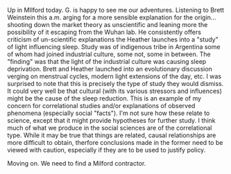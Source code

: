 Up in MIlford today. G. is happy to see me our adventures.
Listening to Brett Weinstein this a.m. arging for a more sensible explanation for the origin... shooting down the market theory as unscientific and leaning more the possibility of it escaping from the Wuhan lab. He consistently offers criticism of un-scientific explanations the Heather launches into a "study" of light influencing sleep. Study was of indigenous tribe in Argentina some of whom had joined industrial culture, some not, some in between. The "finding" was that the light of the industrial culture was causing sleep deprivation. Brett and Heather launched into an evolutionary discussion verging on menstrual cycles, modern light extensions of the day, etc. I was surprised to note that this is precisely the type of study they would dismiss. It could very well be that cultural (with its various stressors and influences) might be the cause of the sleep reduction. This is an example of my concern for correlational studies and/or explanations of observed phenomena (especially social "facts"). I'm not sure how these relate to science, except that it might provide hypotheses for further study. I think much of what we produce in the social sciences are of the correlational type. While it may be true that things are related, causal relationships are more difficult to obtain, therfore conclusions made in the former need to be viewed with caution, especially if they are to be used to justify policy.

Moving on. We need to find a Milford contractor.